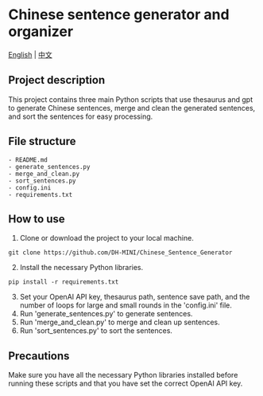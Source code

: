 # Chinese sentence generator and organizer
[English](README.md) | [中文](README_zh.md)

## Project description
This project contains three main Python scripts that use thesaurus and gpt to generate Chinese sentences, merge and clean the generated sentences, and sort the sentences for easy processing.

## File structure
```
- README.md
- generate_sentences.py
- merge_and_clean.py
- sort_sentences.py
- config.ini
- requirements.txt
```

## How to use
1. Clone or download the project to your local machine.
```
git clone https://github.com/DH-MINI/Chinese_Sentence_Generator
```
2. Install the necessary Python libraries.
```
pip install -r requirements.txt
```
3. Set your OpenAI API key, thesaurus path, sentence save path, and the number of loops for large and small rounds in the 'config.ini' file.
4. Run 'generate_sentences.py' to generate sentences.
5. Run 'merge_and_clean.py' to merge and clean up sentences.
6. Run 'sort_sentences.py' to sort the sentences.

## Precautions
Make sure you have all the necessary Python libraries installed before running these scripts and that you have set the correct OpenAI API key.
